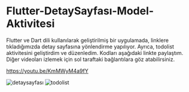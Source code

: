 # Flutter-DetaySayfası-Model-Aktivitesi

Flutter ve Dart dili kullanılarak geliştirilmiş bir uygulamada, linklere tıkladığımızda detay sayfasına yönlendirme yapılıyor. Ayrıca, todolist aktivitesini geliştirdim ve düzenledim. Kodları aşağıdaki linkte paylaştım. Diğer videoları izlemek için sol taraftaki bağlantılara göz atabilirsiniz.

https://youtu.be/KmMWyM4a9fY

![detaysayfası](https://github.com/yusufcanyanikci/Flutter-DetailPage-Model-Activity/assets/121056717/67479d85-8705-48bf-b208-d1e662876298)
![todolist](https://github.com/yusufcanyanikci/Flutter-DetailPage-Model-Activity/assets/121056717/e135c66c-9470-4063-9d8c-ee32a07afd32)
